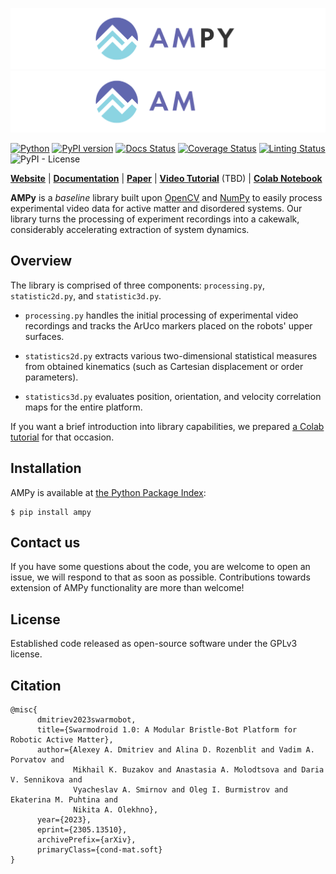 [pypi-version-image]: https://badge.fury.io/py/ampy.svg?
[pypi-version-url]: https://badge.fury.io/py/ampy

[docs-image]: https://readthedocs.org/projects/ampy/badge/?version=latest
[docs-url]: https://ampy.readthedocs.io/en/latest

[linting-image]: https://github.com/swarmtronics/AMPy/actions/workflows/pylint.yml/badge.svg
[linting-url]: https://github.com/swarmtronics/AMPy/actions/workflows/pylint.yml

[coverage-image]: https://coveralls.io/repos/github/swarmtronics/AMPy/badge.svg?service=github&kill_cache=0
[coverage-url]: https://coveralls.io/github/swarmtronics/AMPy

[pypi-license-image]: https://img.shields.io/pypi/l/ampy

![Pipeline_image](materials/logo_header_bl_font.png#gh-light-mode-only)
![Pipeline_image](materials/logo_header_wh_font.png#gh-dark-mode-only)


[![Python](https://img.shields.io/badge/python-3.8%20--%203.11-blue)](https://www.python.org)
[![PyPI version][pypi-version-image]][pypi-version-url]
[![Docs Status][docs-image]][docs-url]
[![Coverage Status][coverage-image]][coverage-url]
[![Linting Status][linting-image]][linting-url]
![PyPI - License][pypi-license-image]

**[Website](https://swarmtronics.com)** | **[Documentation](https://ampy.readthedocs.io/en/latest/)** | **[Paper](https://arxiv.org/abs/2305.13510)** | **[Video Tutorial](https://www.youtube.com/watch?v=dQw4w9WgXcQ)** (TBD) | **[Colab Notebook](https://colab.research.google.com/drive/1hiCGXoDtOEO3LOm6RG12111Kiwofh069?usp=sharing)**

**AMPy** is a *baseline* library built upon [OpenCV](https://opencv.org/) and [NumPy](https://numpy.org/) to easily process experimental video data for active matter and disordered systems. Our library turns the processing of experiment recordings into a cakewalk, considerably accelerating extraction of system dynamics.

## Overview

The library is comprised of three components: `processing.py`, `statistic2d.py`, and `statistic3d.py`. 

- `processing.py` handles the initial processing of experimental video recordings and tracks the ArUco markers placed on the robots' upper surfaces. 

- `statistics2d.py` extracts various two-dimensional statistical measures from obtained kinematics (such as Cartesian displacement or order parameters). 

- `statistics3d.py` evaluates position, orientation, and velocity correlation maps for the entire platform.

If you want a brief introduction into library capabilities, we prepared [a Colab tutorial](https://colab.research.google.com/drive/1hiCGXoDtOEO3LOm6RG12111Kiwofh069?usp=sharing) for that occasion.

## Installation

AMPy is available at [the Python Package Index](https://pypi.org/project/ampy/):

```
$ pip install ampy
```

## Contact us

If you have some questions about the code, you are welcome to open an issue, we will respond to that as soon as possible. Contributions towards extension of AMPy functionality are more than welcome!

## License

Established code released as open-source software under the GPLv3 license.

## Citation

```
@misc{
      dmitriev2023swarmobot,
      title={Swarmodroid 1.0: A Modular Bristle-Bot Platform for Robotic Active Matter}, 
      author={Alexey A. Dmitriev and Alina D. Rozenblit and Vadim A. Porvatov and
              Mikhail K. Buzakov and Anastasia A. Molodtsova and Daria V. Sennikova and
              Vyacheslav A. Smirnov and Oleg I. Burmistrov and Ekaterina M. Puhtina and
              Nikita A. Olekhno},
      year={2023},
      eprint={2305.13510},
      archivePrefix={arXiv},
      primaryClass={cond-mat.soft}
}
```
